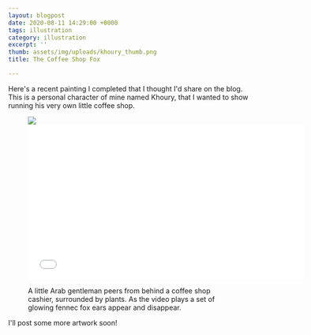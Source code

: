```yaml
---
layout: blogpost
date: 2020-08-11 14:29:00 +0000
tags: illustration
category: illustration
excerpt: ''
thumb: assets/img/uploads/khoury_thumb.png
title: The Coffee Shop Fox

---
```

Here's a recent painting I completed that I thought I'd share on the blog. This is a personal character of mine named Khoury, that I wanted to show running his very own little coffee shop.

<figure class="media"><img src="http://www.staceyjenkins.co.uk/assets/img/uploads/khoury_coffee_shop_blog.png” alt=“A little Arab gentleman peers from behind a coffee shop cashier, surrounded by plants.  A pair of glowing golden fennec ears appear above his head”>

<figcaption><p>A little Arab gentleman peers from behind a coffee shop cashier, surrounded by plants.  A pair of glowing golden fennec ears appear above his head</p></figcaption>

</figure>

Plus, as a little experiment, I decided to play around with iMovie to make this cute little animation of his fennec ears transitioning in and out.

<figure class="media"><iframe width="560" height="315" src="[https://www.youtube.com/embed/SxLqzi5vqjs](https://www.youtube.com/embed/SxLqzi5vqjs "https://www.youtube.com/embed/SxLqzi5vqjs")" frameborder="0" allow="accelerometer; autoplay; encrypted-media; gyroscope; picture-in-picture" allowfullscreen></iframe><figcaption><p>A little Arab gentleman peers from behind a coffee shop cashier, surrounded by plants. As the video plays a set of glowing fennec fox ears appear and disappear.</p></figcaption></figure>

I'll post some more artwork soon!